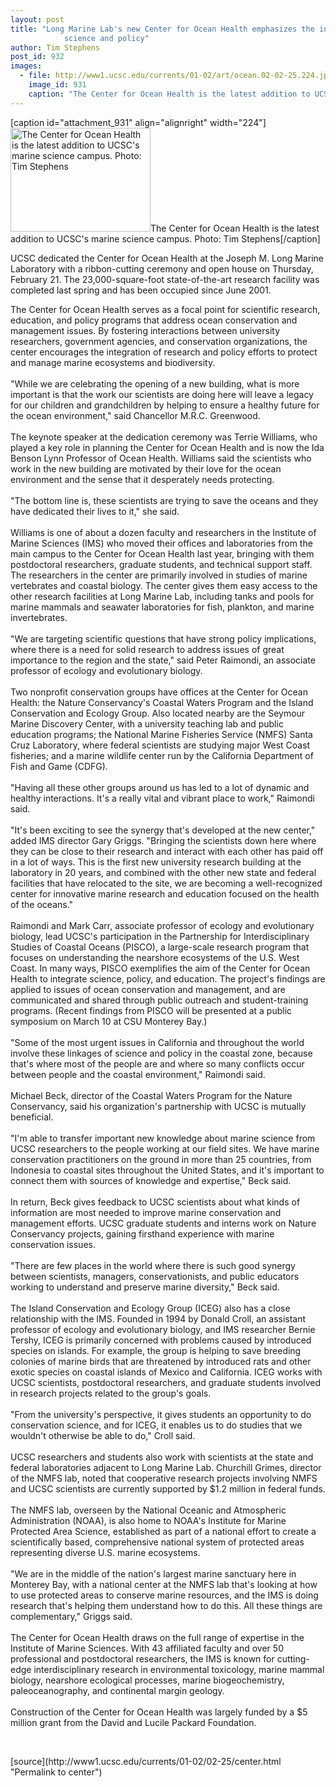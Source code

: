 ```yaml
---
layout: post
title: "Long Marine Lab's new Center for Ocean Health emphasizes the integration of
			science and policy"
author: Tim Stephens
post_id: 932
images:
  - file: http://www1.ucsc.edu/currents/01-02/art/ocean.02-02-25.224.jpg
    image_id: 931
    caption: "The Center for Ocean Health is the latest addition to UCSC's marine science campus. Photo: Tim Stephens"
---
```


[caption id="attachment_931" align="alignright" width="224"]<a href="http://localhost/mysite/wp-content/uploads/2002/02/ocean.02-02-25.224.jpg"><img class="size-full wp-image-931" src="http://localhost/mysite/wp-content/uploads/2002/02/ocean.02-02-25.224.jpg" alt="The Center for Ocean Health is the latest addition to UCSC's marine science campus. Photo: Tim Stephens" width="224" height="166" /></a>The Center for Ocean Health is the latest addition to UCSC's marine science campus. Photo: Tim Stephens[/caption]
<p>
  UCSC dedicated the Center for Ocean Health at the Joseph M. Long Marine Laboratory with a ribbon-cutting ceremony and open house on Thursday, February 21. The 23,000-square-foot state-of-the-art research facility was completed last spring and has been occupied since June 2001.
</p>The Center for Ocean Health serves as a focal point for scientific research, education, and policy programs that address ocean conservation and management issues. By fostering interactions between university researchers, government agencies, and conservation organizations, the center encourages the integration of research and policy efforts to protect and manage marine ecosystems and biodiversity.<br>
<br>
"While we are celebrating the opening of a new building, what is more important is that the work our scientists are doing here will leave a legacy for our children and grandchildren by helping to ensure a healthy future for the ocean environment," said Chancellor M.R.C. Greenwood.<br>
<br>
The keynote speaker at the dedication ceremony was Terrie Williams, who played a key role in planning the Center for Ocean Health and is now the Ida Benson Lynn Professor of Ocean Health. Williams said the scientists who work in the new building are motivated by their love for the ocean environment and the sense that it desperately needs protecting.<br>
<br>
"The bottom line is, these scientists are trying to save the oceans and they have dedicated their lives to it," she said.<br>
<br>
Williams is one of about a dozen faculty and researchers in the Institute of Marine Sciences (IMS) who moved their offices and laboratories from the main campus to the Center for Ocean Health last year, bringing with them postdoctoral researchers, graduate students, and technical support staff. The researchers in the center are primarily involved in studies of marine vertebrates and coastal biology. The center gives them easy access to the other research facilities at Long Marine Lab, including tanks and pools for marine mammals and seawater laboratories for fish, plankton, and marine invertebrates.<br>
<br>
"We are targeting scientific questions that have strong policy implications, where there is a need for solid research to address issues of great importance to the region and the state," said Peter Raimondi, an associate professor of ecology and evolutionary biology.<br>
<br>
Two nonprofit conservation groups have offices at the Center for Ocean Health: the Nature Conservancy's Coastal Waters Program and the Island Conservation and Ecology Group. Also located nearby are the Seymour Marine Discovery Center, with a university teaching lab and public education programs; the National Marine Fisheries Service (NMFS) Santa Cruz Laboratory, where federal scientists are studying major West Coast fisheries; and a marine wildlife center run by the California Department of Fish and Game (CDFG).<br>
<br>
"Having all these other groups around us has led to a lot of dynamic and healthy interactions. It's a really vital and vibrant place to work," Raimondi said.<br>
<br>
"It's been exciting to see the synergy that's developed at the new center," added IMS director Gary Griggs. "Bringing the scientists down here where they can be close to their research and interact with each other has paid off in a lot of ways. This is the first new university research building at the laboratory in 20 years, and combined with the other new state and federal facilities that have relocated to the site, we are becoming a well-recognized center for innovative marine research and education focused on the health of the oceans."<br>
<br>
Raimondi and Mark Carr, associate professor of ecology and evolutionary biology, lead UCSC's participation in the Partnership for Interdisciplinary Studies of Coastal Oceans (PISCO), a large-scale research program that focuses on understanding the nearshore ecosystems of the U.S. West Coast. In many ways, PISCO exemplifies the aim of the Center for Ocean Health to integrate science, policy, and education. The project's findings are applied to issues of ocean conservation and management, and are communicated and shared through public outreach and student-training programs. (Recent findings from PISCO will be presented at a public symposium on March 10 at CSU Monterey Bay.)<br>
<br>
"Some of the most urgent issues in California and throughout the world involve these linkages of science and policy in the coastal zone, because that's where most of the people are and where so many conflicts occur between people and the coastal environment," Raimondi said.<br>
<br>
Michael Beck, director of the Coastal Waters Program for the Nature Conservancy, said his organization's partnership with UCSC is mutually beneficial.<br>
<br>
"I'm able to transfer important new knowledge about marine science from UCSC researchers to the people working at our field sites. We have marine conservation practitioners on the ground in more than 25 countries, from Indonesia to coastal sites throughout the United States, and it's important to connect them with sources of knowledge and expertise," Beck said.<br>
<br>
In return, Beck gives feedback to UCSC scientists about what kinds of information are most needed to improve marine conservation and management efforts. UCSC graduate students and interns work on Nature Conservancy projects, gaining firsthand experience with marine conservation issues.<br>
<br>
"There are few places in the world where there is such good synergy between scientists, managers, conservationists, and public educators working to understand and preserve marine diversity," Beck said.<br>
<br>
The Island Conservation and Ecology Group (ICEG) also has a close relationship with the IMS. Founded in 1994 by Donald Croll, an assistant professor of ecology and evolutionary biology, and IMS researcher Bernie Tershy, ICEG is primarily concerned with problems caused by introduced species on islands. For example, the group is helping to save breeding colonies of marine birds that are threatened by introduced rats and other exotic species on coastal islands of Mexico and California. ICEG works with UCSC scientists, postdoctoral researchers, and graduate students involved in research projects related to the group's goals.<br>
<br>
"From the university's perspective, it gives students an opportunity to do conservation science, and for ICEG, it enables us to do studies that we wouldn't otherwise be able to do," Croll said.<br>
<br>
UCSC researchers and students also work with scientists at the state and federal laboratories adjacent to Long Marine Lab. Churchill Grimes, director of the NMFS lab, noted that cooperative research projects involving NMFS and UCSC scientists are currently supported by $1.2 million in federal funds.<br>
<br>
The NMFS lab, overseen by the National Oceanic and Atmospheric Administration (NOAA), is also home to NOAA's Institute for Marine Protected Area Science, established as part of a national effort to create a scientifically based, comprehensive national system of protected areas representing diverse U.S. marine ecosystems.<br>
<br>
"We are in the middle of the nation's largest marine sanctuary here in Monterey Bay, with a national center at the NMFS lab that's looking at how to use protected areas to conserve marine resources, and the IMS is doing research that's helping them understand how to do this. All these things are complementary," Griggs said.<br>
<br>
The Center for Ocean Health draws on the full range of expertise in the Institute of Marine Sciences. With 43 affiliated faculty and over 50 professional and postdoctoral researchers, the IMS is known for cutting-edge interdisciplinary research in environmental toxicology, marine mammal biology, nearshore ecological processes, marine biogeochemistry, paleoceanography, and continental margin geology.<br>
<br>
Construction of the Center for Ocean Health was largely funded by a $5 million grant from the David and Lucile Packard Foundation.
<p>
  <br>

</p>
<p>

</p>
[source](http://www1.ucsc.edu/currents/01-02/02-25/center.html "Permalink to center")
